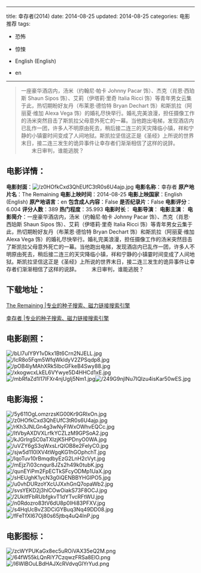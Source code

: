 
---
title: 幸存者(2014)
date: 2014-08-25
updated: 2014-08-25
categories: 电影推荐
tags:
- 恐怖
- 惊悚

- English (English)
- en
---


> 一座豪华酒店内，汤米（约翰尼·帕卡 Johnny Pacar 饰）、杰克（肖恩·西珀斯 Shaun Sipos 饰）、艾莉（伊塔莉·里奇 Italia Ricci 饰）等青年男女云集于此，热切期盼好友丹（布莱恩·德恰特 Bryan Dechart 饰）和斯凯拉（阿丽夏·维加 Alexa Vega 饰）的婚礼尽快举行。婚礼完美浪漫，担任摄像工作的汤米突然目击了斯凯拉父母意外死亡的一幕。当他跑出电梯，发现酒店内已乱作一团，许多人不明原由死去，稍后接二连三的天灾降临小镇，祥和宁静的小镇霎时间变成了人间地狱。斯凯拉坚信这正是《圣经》上所说的世界末日，接二连三发生的诡异事件让幸存者们渐渐相信了这样的说辞。  　　末日审判，谁能逃脱？

## **电影详情**：

**电影封面**：<img src="https://image.tmdb.org/t/p/w200/z0HOfkCxd3QhEUfC3tR0s6U4ajp.jpg" alt="/z0HOfkCxd3QhEUfC3tR0s6U4ajp.jpg" title="/z0HOfkCxd3QhEUfC3tR0s6U4ajp.jpg">
**电影名称**：幸存者
**原产地片名**：The Remaining
**电影上映时间**：2014-08-25
**电影上映国家**：English (English)
**原产地语言**：en
**包含成人内容**：False
**是否纪录片**：False
**电影评分**：6.004
**评分人数**：389
**热门程度**：35.993
**电影时长**：
**电影导演**：
**电影主演**：
**电影简介**：一座豪华酒店内，汤米（约翰尼·帕卡 Johnny Pacar 饰）、杰克（肖恩·西珀斯 Shaun Sipos 饰）、艾莉（伊塔莉·里奇 Italia Ricci 饰）等青年男女云集于此，热切期盼好友丹（布莱恩·德恰特 Bryan Dechart 饰）和斯凯拉（阿丽夏·维加 Alexa Vega 饰）的婚礼尽快举行。婚礼完美浪漫，担任摄像工作的汤米突然目击了斯凯拉父母意外死亡的一幕。当他跑出电梯，发现酒店内已乱作一团，许多人不明原由死去，稍后接二连三的天灾降临小镇，祥和宁静的小镇霎时间变成了人间地狱。斯凯拉坚信这正是《圣经》上所说的世界末日，接二连三发生的诡异事件让幸存者们渐渐相信了这样的说辞。  　　末日审判，谁能逃脱？

## **下载地址**：
[The Remaining |专业的种子搜索、磁力链接搜索引擎](https://movie.amd794.com:2083/?search=The%20Remaining&ordering=&mode=match_phrase&page_size=10&page=1)

[幸存者 |专业的种子搜索、磁力链接搜索引擎](https://movie.amd794.com:2083/?search=%E5%B9%B8%E5%AD%98%E8%80%85&ordering=&mode=match_phrase&page_size=10&page=1)
 

## **电影剧照**：
<img src="https://image.tmdb.org/t/p/original/bLI7uIY9Y1vDkx1Bt6Crn2NJELL.jpg" alt="/bLI7uIY9Y1vDkx1Bt6Crn2NJELL.jpg" title="/bLI7uIY9Y1vDkx1Bt6Crn2NJELL.jpg"><img src="https://image.tmdb.org/t/p/original/lcR8o5Fqm5WfqWkldyV2ZPSqdp8.jpg" alt="/lcR8o5Fqm5WfqWkldyV2ZPSqdp8.jpg" title="/lcR8o5Fqm5WfqWkldyV2ZPSqdp8.jpg"><img src="https://image.tmdb.org/t/p/original/pOB4lyMAhXRk5IbcGFkeB4Swy88.jpg" alt="/pOB4lyMAhXRk5IbcGFkeB4Swy88.jpg" title="/pOB4lyMAhXRk5IbcGFkeB4Swy88.jpg"><img src="https://image.tmdb.org/t/p/original/xkogwcxLkEL6VYwye5D4HHCd1xE.jpg" alt="/xkogwcxLkEL6VYwye5D4HHCd1xE.jpg" title="/xkogwcxLkEL6VYwye5D4HHCd1xE.jpg"><img src="https://image.tmdb.org/t/p/original/mbRfaZd1l17lFXr4njUgIj5Nm1.jpg" alt="/mbRfaZd1l17lFXr4njUgIj5Nm1.jpg" title="/mbRfaZd1l17lFXr4njUgIj5Nm1.jpg"><img src="https://image.tmdb.org/t/p/original/249G9njINu7IQlzu4isKar50wES.jpg" alt="/249G9njINu7IQlzu4isKar50wES.jpg" title="/249G9njINu7IQlzu4isKar50wES.jpg">

## **电影海报**：
<img src="https://image.tmdb.org/t/p/original/5y611OgLomzrzsKG00Kr9GRIxOn.jpg" alt="/5y611OgLomzrzsKG00Kr9GRIxOn.jpg" title="/5y611OgLomzrzsKG00Kr9GRIxOn.jpg"><img src="https://image.tmdb.org/t/p/original/z0HOfkCxd3QhEUfC3tR0s6U4ajp.jpg" alt="/z0HOfkCxd3QhEUfC3tR0s6U4ajp.jpg" title="/z0HOfkCxd3QhEUfC3tR0s6U4ajp.jpg"><img src="https://image.tmdb.org/t/p/original/rKh3JNLGn4g3wNyFlWxOWhvEQCc.jpg" alt="/rKh3JNLGn4g3wNyFlWxOWhvEQCc.jpg" title="/rKh3JNLGn4g3wNyFlWxOWhvEQCc.jpg"><img src="https://image.tmdb.org/t/p/original/ltVbyAXDVXLrfkYCZLzM9GPSoA2.jpg" alt="/ltVbyAXDVXLrfkYCZLzM9GPSoA2.jpg" title="/ltVbyAXDVXLrfkYCZLzM9GPSoA2.jpg"><img src="https://image.tmdb.org/t/p/original/kJGrIrgSC0aTXIzjK5HPDnyO0WA.jpg" alt="/kJGrIrgSC0aTXIzjK5HPDnyO0WA.jpg" title="/kJGrIrgSC0aTXIzjK5HPDnyO0WA.jpg"><img src="https://image.tmdb.org/t/p/original/uVZY6gS3qWxsLrQIOB8e2FelyC0.jpg" alt="/uVZY6gS3qWxsLrQIOB8e2FelyC0.jpg" title="/uVZY6gS3qWxsLrQIOB8e2FelyC0.jpg"><img src="https://image.tmdb.org/t/p/original/sjw5d110lXV4tWgqKG1hGOphchT.jpg" alt="/sjw5d110lXV4tWgqKG1hGOphchT.jpg" title="/sjw5d110lXV4tWgqKG1hGOphchT.jpg"><img src="https://image.tmdb.org/t/p/original/lqoTuv10rBmqdbyEzG2LnH2cVyt.jpg" alt="/lqoTuv10rBmqdbyEzG2LnH2cVyt.jpg" title="/lqoTuv10rBmqdbyEzG2LnH2cVyt.jpg"><img src="https://image.tmdb.org/t/p/original/mEjz7i03cnqur8JZs2h49k0tubK.jpg" alt="/mEjz7i03cnqur8JZs2h49k0tubK.jpg" title="/mEjz7i03cnqur8JZs2h49k0tubK.jpg"><img src="https://image.tmdb.org/t/p/original/qunEYiPm2FpECTkSFcyODMp1UaX.jpg" alt="/qunEYiPm2FpECTkSFcyODMp1UaX.jpg" title="/qunEYiPm2FpECTkSFcyODMp1UaX.jpg"><img src="https://image.tmdb.org/t/p/original/sHEUghK1ycN3g0iQENBBYHGlPO5.jpg" alt="/sHEUghK1ycN3g0iQENBBYHGlPO5.jpg" title="/sHEUghK1ycN3g0iQENBBYHGlPO5.jpg"><img src="https://image.tmdb.org/t/p/original/u0vhDURzoYXcUJXxhGnQ7opaWb2.jpg" alt="/u0vhDURzoYXcUJXxhGnQ7opaWb2.jpg" title="/u0vhDURzoYXcUJXxhGnQ7opaWb2.jpg"><img src="https://image.tmdb.org/t/p/original/svsYEKD2j3hlCOwOiakS73F8OCJ.jpg" alt="/svsYEKD2j3hlCOwOiakS73F8OCJ.jpg" title="/svsYEKD2j3hlCOwOiakS73F8OCJ.jpg"><img src="https://image.tmdb.org/t/p/original/2UkitfFbRUbfgkvT1dYTvcRFtWU.jpg" alt="/2UkitfFbRUbfgkvT1dYTvcRFtWU.jpg" title="/2UkitfFbRUbfgkvT1dYTvcRFtWU.jpg"><img src="https://image.tmdb.org/t/p/original/n0Rdozro83tV6dU8p0IHi83PFXV.jpg" alt="/n0Rdozro83tV6dU8p0IHi83PFXV.jpg" title="/n0Rdozro83tV6dU8p0IHi83PFXV.jpg"><img src="https://image.tmdb.org/t/p/original/s4HqUcBvZ3DCiGYBuq3Nq49DD08.jpg" alt="/s4HqUcBvZ3DCiGYBuq3Nq49DD08.jpg" title="/s4HqUcBvZ3DCiGYBuq3Nq49DD08.jpg"><img src="https://image.tmdb.org/t/p/original/fFeTfXI67Oj80s65jtbq4uQ4InP.jpg" alt="/fFeTfXI67Oj80s65jtbq4uQ4InP.jpg" title="/fFeTfXI67Oj80s65jtbq4uQ4InP.jpg">

## **电影图标**：
<img src="https://image.tmdb.org/t/p/original/zcWYPUKaGx8ec5uROiVAX35eQ2M.png" alt="/zcWYPUKaGx8ec5uROiVAX35eQ2M.png" title="/zcWYPUKaGx8ec5uROiVAX35eQ2M.png"><img src="https://image.tmdb.org/t/p/original/64fW55kLQnRiY7CzqwzFRSa8ElO.png" alt="/64fW55kLQnRiY7CzqwzFRSa8ElO.png" title="/64fW55kLQnRiY7CzqwzFRSa8ElO.png"><img src="https://image.tmdb.org/t/p/original/l6WlBOuLBdHAJXcRVdvqGlYrYud.png" alt="/l6WlBOuLBdHAJXcRVdvqGlYrYud.png" title="/l6WlBOuLBdHAJXcRVdvqGlYrYud.png">

